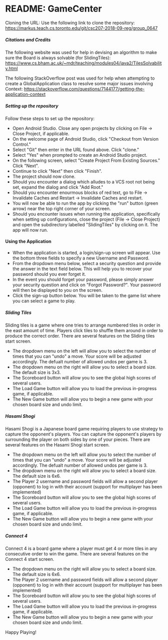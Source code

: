
# README: GameCenter

Cloning the URL: Use the following link to clone the repository: https://markus.teach.cs.toronto.edu/git/csc207-2018-09-reg/group_0647

##### Citations and Credits 
The following website was used for help in devising an algorithm to make sure the Board is always solvable (for SlidingTiles): 
https://www.cs.bham.ac.uk/~mdr/teaching/modules04/java2/TilesSolvability.html

The following StackOverflow post was used for help when attempting to create a GlobalApplication class to resolve some major issues involving Context: 
https://stackoverflow.com/questions/7144177/getting-the-application-context

##### Setting up the repository
Follow these steps to set up the repository:
* Open Android Studio. Close any open projects by clicking on File -> Close Project, if applicable.
* On the welcome page of Android Studio, click "Checkout from Version Control."
* Select "Git" then enter in the URL found above. Click "clone."
* Select "Yes" when prompted to create an Android Studio project.
* On the following screen, select "Create Project From Existing Sources." Click "Next".
* Continue to click "Next" then click "Finish".
* The project should now clone.
* Should you encounter a dialog which alludes to a VCS root not being set, expand the dialog and click "Add Root."
* Should you encounter enourmous blocks of red text, go to File -> Invalidate Caches and Restart -> Invalidate Caches and restart.
* You will now be able to run the app by clicking the "run" button (green arrow) near the top right corner of your screen.
* Should you encounter issues when running the application, specifically when setting up configurations, close the project (File -> Close Project) and open the subdirectory labelled "SlidingTiles" by clicking on it. The app will now run.

#### Using the Application

* When the application is started, a login/sign-up screen will appear. Use the bottom three fields to specify a new Username and Password. 
* From the dropdown menu below, select a security question and provide the answer in the text field below. This will help you to recover your password should you ever forget it.
* In the event you should forget your password, please simply answer your security question and click on "Forgot Password?". Your password will then be displayed to you on the screen. 
* Click the sign-up button below. You will be taken to the game list where you can select a game to play.

##### Sliding Tiles
Sliding tiles is a game where one tries to arrange numbered tiles in order in the east amount of time. Players click tiles to shuffle them around in order to produce the correct order.
There are several features on the Sliding tiles start screen.
* The dropdown menu on the left will allow you to select the number of times that you can "undo" a move. Your score will be adjusted accordingly. The defualt number of allowed undos per game is 3.
* The dropdown menu on the right will allow you to select a board size. The default size is 3x3.
* The Scoreboard button will allow you to see the global high scores of several users.
* The Load Game button will allow you to load the previous in-progress game, if applicable.
* The New Game button will allow you to begin a new game with your chosen board size and undo limit.

##### Hasami Shogi 
Hasami Shogi is a Japanese board game requiring players to use strategy to capture the opponent's players. You can capture the opponent's players by surrounding the player on both sides by one of your pieces. 
There are several features on the Hasami Shogi start screen.
* The dropdown menu on the left will allow you to select the number of times that you can "undo" a move. Your score will be adjusted accordingly. The defualt number of allowed undos per game is 3.
* The dropdown menu on the right will allow you to select a board size. The default size is 6x6.
* The Player 2 username and password fields will allow a second player (opponent) to log in with their account (support for multiplayer has been implemented)
* The Scoreboard button will allow you to see the global high scores of several users.
* The Load Game button will allow you to load the previous in-progress game, if applicable.
* The New Game button will allow you to begin a new game with your chosen board size and undo limit.

##### Connect 4 
Connect 4 is a board game where a player must get 4 or more tiles in any consecutive order to win the game. 
There are several features on the Connect 4 start screen.
* The dropdown menu on the right will allow you to select a board size. The default size is 6x6.
* The Player 2 username and password fields will allow a second player (opponent) to log in with their account (support for multiplayer has been implemented)
* The Scoreboard button will allow you to see the global high scores of several users.
* The Load Game button will allow you to load the previous in-progress game, if applicable.
* The New Game button will allow you to begin a new game with your chosen board size and undo limit.

Happy Playing!